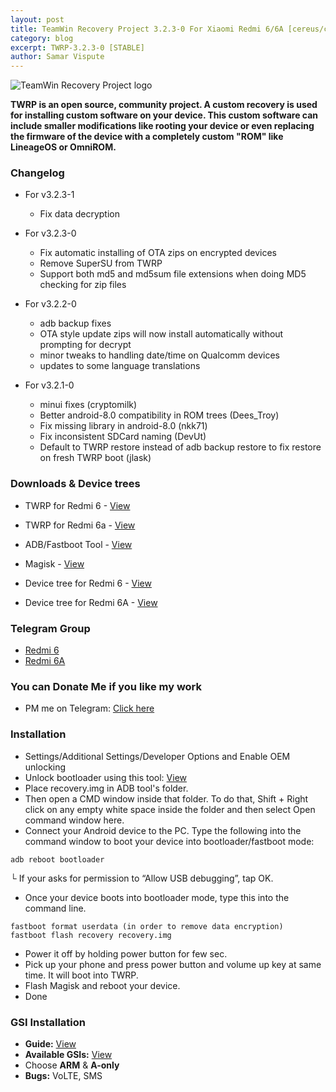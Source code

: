 ```yaml
---
layout: post
title: TeamWin Recovery Project 3.2.3-0 For Xiaomi Redmi 6/6A [cereus/cactus][OFFICIAL]
category: blog
excerpt: TWRP-3.2.3-0 [STABLE]
author: Samar Vispute
---
```


![TeamWin Recovery Project logo](http://samarv-121.github.io/images/twrp.png)

**TWRP is an open source, community project. A custom recovery is used for installing custom software on your device.
 This custom software can include smaller modifications like rooting your device or even replacing
 the firmware of the device with a completely custom "ROM" like LineageOS or OmniROM.**

### Changelog
* For v3.2.3-1
  * Fix data decryption

* For v3.2.3-0
  * Fix automatic installing of OTA zips on encrypted devices
  * Remove SuperSU from TWRP
  * Support both md5 and md5sum file extensions when doing MD5 checking for zip files

* For v3.2.2-0
  * adb backup fixes
  * OTA style update zips will now install automatically without prompting for decrypt
  * minor tweaks to handling date/time on Qualcomm devices
  * updates to some language translations
  
* For v3.2.1-0
  * minui fixes (cryptomilk)
  * Better android-8.0 compatibility in ROM trees (Dees_Troy)
  * Fix missing library in android-8.0 (nkk71)
  * Fix inconsistent SDCard naming (DevUt)
  * Default to TWRP restore instead of adb backup restore to fix restore on fresh TWRP boot (jlask)

### Downloads & Device trees
* TWRP for Redmi 6 - [View](https://twrp.me/xiaomi/xiaomiredmi6.html)
* TWRP for Redmi 6a - [View](https://twrp.me/xiaomi/xiaomiredmi6a.html)
* ADB/Fastboot Tool - [View](https://www.androidfilehost.com/?fid=11410963190603854248)
* Magisk - [View](https://github.com/topjohnwu/Magisk/releases)
 
* Device tree for Redmi 6 - [View](https://github.com/TeamWin/android_device_xiaomi_cereus)
* Device tree for Redmi 6A - [View](https://github.com/TeamWin/android_device_xiaomi_cactus)

### Telegram Group
* [Redmi 6](https://web.telegram.org/#/im?p=@redmi6official)
* [Redmi 6A](https://web.telegram.org/#/im?p=@redmi6aofficial)

### You can Donate Me if you like my work
* PM me on Telegram: [Click here](https://web.telegram.org/#/im?p=@SamarV121)

### Installation
* Settings/Additional Settings/Developer Options and Enable OEM unlocking 
* Unlock bootloader using this tool: [View](http://miuirom.xiaomi.com/rom/u265827351/2.2.624.14/miflash_unlock-en-2.2.624.14.zip)
* Place recovery.img in ADB tool's folder.
* Then open a CMD window inside that folder. To do that, Shift + Right click on any empty white space inside the folder and then select Open command window here.
* Connect your Android device to the PC. Type the following into the command window to boot your device into bootloader/fastboot mode:
```
adb reboot bootloader
```
└ If your asks for permission to “Allow USB debugging”, tap OK.
* Once your device boots into bootloader mode, type this into the command line.
```
fastboot format userdata (in order to remove data encryption)
fastboot flash recovery recovery.img
```
* Power it off by holding power button for few sec.
* Pick up your phone and press power button and volume up key at same time. It will boot into TWRP.
* Flash Magisk and reboot your device.
* Done

### GSI Installation
* **Guide:** [View](https://www.xda-developers.com/flash-generic-system-image-project-treble-device)
* **Available GSIs:** [View](https://github.com/phhusson/treble_experimentations/wiki/Generic-System-Image-%28GSI%29-list)
* Choose **ARM** & **A-only**
* **Bugs:** VoLTE, SMS
